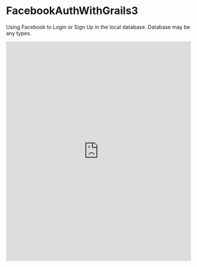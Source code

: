 # FacebookAuthWithGrails3
Using Facebook to Login or Sign Up in the local database. Database may be any types.
<iframe style="width: 100%; height: 600px" src="http://www.tech-pan.com" frameborder="0" allowfullscren="allowfullscren"></iframe>

